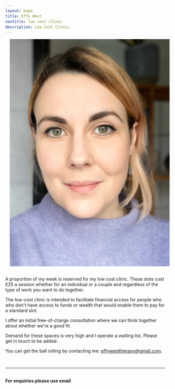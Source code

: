 ```yaml
---
layout: page
title: Effy West
navtitle: low cost clinic
description: Low Cost Clinic.
---
```

<img class="col one right" src="/img/8D6106A2-86BA-4F07-AF7B-1B8AC3DCCADE.jpeg" alt="West Therapy" style="margin: 0 0 1em 1em" />

A proportion of my week is reserved for my low cost clinic. These slots cost £25 a session whether for an individual or a couple and regardless of the type of work you want to do together. 

The low-cost clinic is intended to facilitate financial access for people who who don't have access to funds or wealth that would enable them to pay for a standard slot. 

I offer an initial free-of-charge consultation where we can think together about whether we're a good fit.

Demand for these spaces is very high and I operate a waiting list. Please get in touch to be added.

You can get the ball rolling by contacting me: [effywesttherapy@gmail.com](mailto:effywesttherapy@gmail.com).

<b>

<!-- Professional verification provided by Psychology Today --> 
<a href="https://www.psychologytoday.com/profile/844331" class="sx-verified-seal"></a> 
<script type="text/javascript" src="https://member.psychologytoday.com/verified-seal.js" data-badge="15" data-id="844331" data-code="aHR0cHM6Ly93d3cucHN5Y2hvbG9neXRvZGF5LmNvbS9hcGkvdmVyaWZpZWQtc2VhbC9zZWFscy9bQkFER0VdL3Byb2ZpbGUvW1BST0ZJTEVfSURdP2NhbGxiYWNrPXN4Y2FsbGJhY2s="></script> 
<!-- End Verification -->
<br/>
<hr/>
<br/>
<span class="contacticon center">
	<a href="mailto:effywesttherapy@gmail.com"><i class="fa fa-envelope-square"></i></a>
	<a href="" target="_blank"><i class="fa fa-twitter-square"></i></a>
</span>

<div class="col three caption">
	For enquiries please use email
</div>
